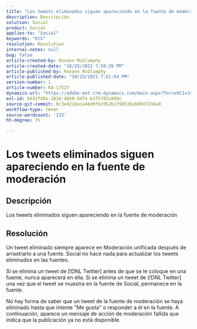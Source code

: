 ```yaml
---
title: "Los tweets eliminados siguen apareciendo en la fuente de moderación"
description: Descripción
solution: Social
product: Social
applies-to: "Social"
keywords: "KCS"
resolution: Resolution
internal-notes: null
bug: false
article-created-by: Roxann McGlumphy
article-created-date: "10/25/2021 7:50:26 PM"
article-published-by: Roxann McGlumphy
article-published-date: "10/25/2021 7:51:54 PM"
version-number: 1
article-number: KA-17527
dynamics-url: "https://adobe-ent.crm.dynamics.com/main.aspx?forceUCI=1&pagetype=entityrecord&etn=knowledgearticle&id=4d279fc8-cc35-ec11-b6e6-000d3a3485ea"
exl-id: 6631fd0a-283d-4850-847e-b1f5782c899c
source-git-commit: 0c3e421beca46d9fe1952b1f98538a50697216a0
workflow-type: tm+mt
source-wordcount: '133'
ht-degree: 3%

---
```


# Los tweets eliminados siguen apareciendo en la fuente de moderación

## Descripción

Los tweets eliminados siguen apareciendo en la fuente de moderación

## Resolución


Un tweet eliminado siempre aparece en Moderación unificada después de arrastrarlo a una fuente. Social no hace nada para actualizar los tweets eliminados en las fuentes.

Si se elimina un tweet de [!DNL Twitter] antes de que se le coloque en una fuente, nunca aparecerá en ella. Si se elimina un tweet de [!DNL Twitter] una vez que el tweet se muestra en la fuente de Social, permanece en la fuente.

No hay forma de saber que un tweet de la fuente de moderación se haya eliminado hasta que intente &quot;Me gusta&quot; o responder a él en la fuente. A continuación, aparece un mensaje de acción de moderación fallida que indica que la publicación ya no está disponible.
